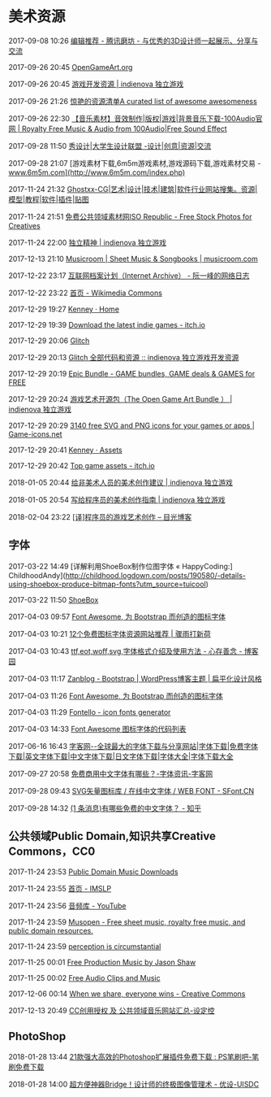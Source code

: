 # 美术资源

2017-09-08 10:26 [编辑推荐 - 腾讯磨坊 - 与优秀的3D设计师一起展示、分享与交流](https://mofang.qq.com/index/?type=staffpick&pagenum=0&pagesize=40)

2017-09-26 20:45 [OpenGameArt.org](https://opengameart.org/)

2017-09-26 20:45 [游戏开发资源 | indienova 独立游戏](https://www.indienova.com/sp/gameDevResource)

2017-09-26 21:26 [惊艳的资源清单A curated list of awesome awesomeness](https://github.com/bayandin/awesome-awesomeness)

2017-09-26 22:30 [【音乐素材】音效制作|版权|游戏|背景音乐下载-100Audio官网 | Royalty Free Music &amp; Audio from 100Audio|Free Sound Effect](https://100audio.com/)

2017-09-28 11:50 [秀设计|大学生设计联盟 -设计|创意|资源|交流](https://www.xiusheji.com/)

2017-09-28 21:07 [游戏素材下载,6m5m游戏素材,游戏源码下载,游戏素材交易 - www.6m5m.com](http://www.6m5m.com/index.php)

2017-11-24 21:32 [Ghostxx-CG|艺术|设计|技术|建筑|软件行业网站搜集。资源|模型|教程|软件|插件|贴图](http://www.ghostxx.com/###)

2017-11-24 21:51 [免费公共领域素材网ISO Republic - Free Stock Photos for Creatives](https://isorepublic.com/)

2017-11-24 22:00 [独立精神 | indienova 独立游戏](https://www.indienova.com/)

2017-12-13 21:10 [Musicroom | Sheet Music &amp; Songbooks | musicroom.com](https://www.musicroom.com/)

2017-12-22 23:17 [互联网档案计划（Internet Archive） - 阮一峰的网络日志](http://www.ruanyifeng.com/blog/2007/11/internet_archive.html)

2017-12-22 23:22 [首页 - Wikimedia Commons](https://commons.wikimedia.org/wiki/%E9%A6%96%E9%A1%B5)

2017-12-29 19:27 [Kenney · Home](http://kenney.nl/)

2017-12-29 19:39 [Download the latest indie games - itch.io](https://itch.io/)

2017-12-29 20:06 [Glitch](http://www.glitchthegame.com/)

2017-12-29 20:13 [Glitch 全部代码和资源 :: indienova 独立游戏开发资源](http://res.indienova.com/res-glitch-qbdmhzy)

2017-12-29 20:19 [Epic Bundle - GAME bundles, GAME deals &amp; GAMES for FREE](http://www.epicbundle.com/)

2017-12-29 20:24 [游戏艺术开源包（The Open Game Art Bundle ） | indienova 独立游戏](https://www.indienova.com/resource/r/yxyskybthe-open-game-art-bundle)

2017-12-29 20:29 [3140 free SVG and PNG icons for your games or apps | Game-icons.net](http://game-icons.net/)

2017-12-29 20:41 [Kenney · Assets](http://kenney.nl/assets)

2017-12-29 20:42 [Top game assets - itch.io](https://itch.io/game-assets)

2018-01-05 20:44 [给非美术人员的美术创作建议 | indienova 独立游戏](https://indienova.com/indie-game-development/game-art-for-non-artists/)

2018-01-05 20:54 [写给程序员的美术创作指南 | indienova 独立游戏](https://indienova.com/indie-game-development/creating-art-for-your-game-when-you-are-a-programmer/)

2018-02-04 23:22 [[译]程序员的游戏艺术创作 – 目光博客](http://eyehere.net/2011/create-good-game-art-when-you-are-not-an-artist-cn/)

## 字体

2017-03-22 14:49 [详解利用ShoeBox制作位图字体 « HappyCoding:] ChildhoodAndy](http://childhood.logdown.com/posts/190580/-details-using-shoebox-produce-bitmap-fonts?utm_source=tuicool)

2017-03-22 11:50 [ShoeBox](http://renderhjs.net/shoebox/)

2017-04-03 09:57 [Font Awesome, 为 Bootstrap 而创造的图标字体](http://www.bootcss.com/p/font-awesome/)

2017-04-03 10:21 [12个免费图标字体资源网站推荐 | 骤雨打新荷](http://uuxn.com/free-icon-font-website)

2017-04-03 10:43 [ttf,eot,woff,svg,字体格式介绍及使用方法 - 心存善念 - 博客园](http://www.cnblogs.com/xcsn/p/6019048.html)

2017-04-03 11:17 [Zanblog - Bootstrap | WordPress博客主题 | 扁平化设计风格](http://www.yeahzan.com/zanblog/)

2017-04-03 11:26 [Font Awesome, 为 Bootstrap 而创造的图标字体](http://www.bootcss.com/p/font-awesome/)

2017-04-03 11:29 [Fontello - icon fonts generator](http://fontello.com/)

2017-04-03 14:33 [Font Awesome 图标字体的代码列表](http://www.bootcss.com/p/font-awesome/design.html)

2017-06-16 16:43 [字客网--全球最大的字体下载与分享网站|字体下载|免费字体下载|英文字体下载|中文字体下载|日文字体下载|字体大全|字体下载大全](https://www.fontke.com/)

2017-09-27 20:58 [免费商用中文字体有哪些？-字体资讯-字客网](https://www.fontke.com/article/24471/)

2017-09-28 09:43 [SVG矢量图标库 / 在线中文字体 / WEB FONT - SFont.CN](http://www.sfont.cn/)

2017-09-28 14:32 [(1 条消息)有哪些免费的中文字体？ - 知乎](https://www.zhihu.com/question/19727859)

## 公共领域Public Domain,知识共享Creative Commons，CC0

2017-11-24 23:53 [Public Domain Music Downloads](https://freepd.com/)

2017-11-24 23:55 [首页 - IMSLP](http://cn.imslp.org/wiki/%E9%A6%96%E9%A1%B5)

2017-11-24 23:56 [音频库 - YouTube](https://www.youtube.com/audiolibrary/music)

2017-11-24 23:59 [Musopen - Free sheet music, royalty free music, and public domain resources.](https://musopen.org/)

2017-11-24 23:59 [perception is circumstantial](https://cctrax.com/)

2017-11-25 00:01 [Free Production Music by Jason Shaw](http://audionautix.com/)

2017-11-25 00:02 [Free Audio Clips and Music](http://audiosoundclips.com/category/audio-sound-effects-mp3/free-music-audio-tracks-online-mp3/)

2017-12-06 00:14 [When we share, everyone wins - Creative Commons](https://creativecommons.org/)

2017-12-13 20:49 [CC创用授权 及 公共领域音乐网站汇总-设定控](http://shedingkong.lofter.com/post/302b9d_1a6ddf5)

## PhotoShop

2018-01-28 13:44 [21款强大高效的Photoshop扩展插件免费下载 : PS笔刷吧-笔刷免费下载](https://brushes8.com/61588.html)

2018-01-28 14:00 [超方便神器Bridge！设计师的终极图像管理术 - 优设-UISDC](http://www.uisdc.com/adobe-bridge-image-management)

